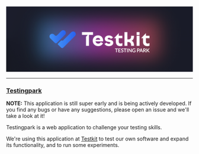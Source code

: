 ![Testingpark Header](repo/header.webp "Testingpark")

* * *

### [Testingpark](https://testingpark.com)
**NOTE:** This application is still super early and is being actively developed. If you find any bugs or have any suggestions, please open an issue and we'll take a look at it!

Testingpark is a web application to challenge your testing skills.

We're using this application at [Testkit](https://testkit.app) to test our own software and expand its functionality, and to run some experiments.
